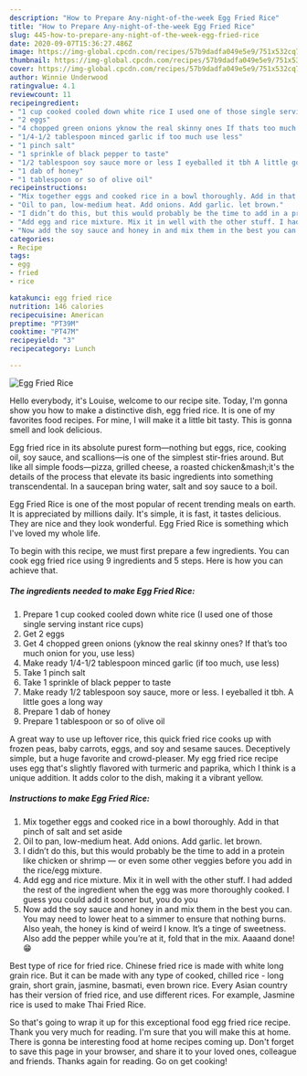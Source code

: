 ```yaml
---
description: "How to Prepare Any-night-of-the-week Egg Fried Rice"
title: "How to Prepare Any-night-of-the-week Egg Fried Rice"
slug: 445-how-to-prepare-any-night-of-the-week-egg-fried-rice
date: 2020-09-07T15:36:27.486Z
image: https://img-global.cpcdn.com/recipes/57b9dadfa049e5e9/751x532cq70/egg-fried-rice-recipe-main-photo.jpg
thumbnail: https://img-global.cpcdn.com/recipes/57b9dadfa049e5e9/751x532cq70/egg-fried-rice-recipe-main-photo.jpg
cover: https://img-global.cpcdn.com/recipes/57b9dadfa049e5e9/751x532cq70/egg-fried-rice-recipe-main-photo.jpg
author: Winnie Underwood
ratingvalue: 4.1
reviewcount: 11
recipeingredient:
- "1 cup cooked cooled down white rice I used one of those single serving instant rice cups"
- "2 eggs"
- "4 chopped green onions yknow the real skinny ones If thats too much onion for you use less"
- "1/4-1/2 tablespoon minced garlic if too much use less"
- "1 pinch salt"
- "1 sprinkle of black pepper to taste"
- "1/2 tablespoon soy sauce more or less I eyeballed it tbh A little goes a long way"
- "1 dab of honey"
- "1 tablespoon or so of olive oil"
recipeinstructions:
- "Mix together eggs and cooked rice in a bowl thoroughly. Add in that pinch of salt and set aside"
- "Oil to pan, low-medium heat. Add onions. Add garlic. let brown."
- "I didn’t do this, but this would probably be the time to add in a protein like chicken or shrimp — or even some other veggies before you add in the rice/egg mixture."
- "Add egg and rice mixture. Mix it in well with the other stuff. I had added the rest of the ingredient when the egg was more thoroughly cooked. I guess you could add it sooner but, you do you"
- "Now add the soy sauce and honey in and mix them in the best you can. You may need to lower heat to a simmer to ensure that nothing burns. Also yeah, the honey is kind of weird I know. It’s a tinge of sweetness. Also add the pepper while you’re at it, fold that in the mix. Aaaand done! 😁"
categories:
- Recipe
tags:
- egg
- fried
- rice

katakunci: egg fried rice 
nutrition: 146 calories
recipecuisine: American
preptime: "PT39M"
cooktime: "PT47M"
recipeyield: "3"
recipecategory: Lunch

---
```



![Egg Fried Rice](https://img-global.cpcdn.com/recipes/57b9dadfa049e5e9/751x532cq70/egg-fried-rice-recipe-main-photo.jpg)

Hello everybody, it's Louise, welcome to our recipe site. Today, I'm gonna show you how to make a distinctive dish, egg fried rice. It is one of my favorites food recipes. For mine, I will make it a little bit tasty. This is gonna smell and look delicious.

Egg fried rice in its absolute purest form—nothing but eggs, rice, cooking oil, soy sauce, and scallions—is one of the simplest stir-fries around. But like all simple foods—pizza, grilled cheese, a roasted chicken&amp;mash;it&#39;s the details of the process that elevate its basic ingredients into something transcendental. In a saucepan bring water, salt and soy sauce to a boil.

Egg Fried Rice is one of the most popular of recent trending meals on earth. It is appreciated by millions daily. It's simple, it is fast, it tastes delicious. They are nice and they look wonderful. Egg Fried Rice is something which I've loved my whole life.


To begin with this recipe, we must first prepare a few ingredients. You can cook egg fried rice using 9 ingredients and 5 steps. Here is how you can achieve that.

<!--inarticleads1-->

##### The ingredients needed to make Egg Fried Rice:

1. Prepare 1 cup cooked cooled down white rice (I used one of those single serving instant rice cups)
1. Get 2 eggs
1. Get 4 chopped green onions (yknow the real skinny ones? If that’s too much onion for you, use less)
1. Make ready 1/4-1/2 tablespoon minced garlic (if too much, use less)
1. Take 1 pinch salt
1. Take 1 sprinkle of black pepper to taste
1. Make ready 1/2 tablespoon soy sauce, more or less. I eyeballed it tbh. A little goes a long way
1. Prepare 1 dab of honey
1. Prepare 1 tablespoon or so of olive oil


A great way to use up leftover rice, this quick fried rice cooks up with frozen peas, baby carrots, eggs, and soy and sesame sauces. Deceptively simple, but a huge favorite and crowd-pleaser. My egg fried rice recipe uses egg that&#39;s slightly flavored with turmeric and paprika, which I think is a unique addition. It adds color to the dish, making it a vibrant yellow. 

<!--inarticleads2-->

##### Instructions to make Egg Fried Rice:

1. Mix together eggs and cooked rice in a bowl thoroughly. Add in that pinch of salt and set aside
1. Oil to pan, low-medium heat. Add onions. Add garlic. let brown.
1. I didn’t do this, but this would probably be the time to add in a protein like chicken or shrimp — or even some other veggies before you add in the rice/egg mixture.
1. Add egg and rice mixture. Mix it in well with the other stuff. I had added the rest of the ingredient when the egg was more thoroughly cooked. I guess you could add it sooner but, you do you
1. Now add the soy sauce and honey in and mix them in the best you can. You may need to lower heat to a simmer to ensure that nothing burns. Also yeah, the honey is kind of weird I know. It’s a tinge of sweetness. Also add the pepper while you’re at it, fold that in the mix. Aaaand done! 😁


Best type of rice for fried rice. Chinese fried rice is made with white long grain rice. But it can be made with any type of cooked, chilled rice - long grain, short grain, jasmine, basmati, even brown rice. Every Asian country has their version of fried rice, and use different rices. For example, Jasmine rice is used to make Thai Fried Rice. 

So that's going to wrap it up for this exceptional food egg fried rice recipe. Thank you very much for reading. I'm sure that you will make this at home. There is gonna be interesting food at home recipes coming up. Don't forget to save this page in your browser, and share it to your loved ones, colleague and friends. Thanks again for reading. Go on get cooking!
